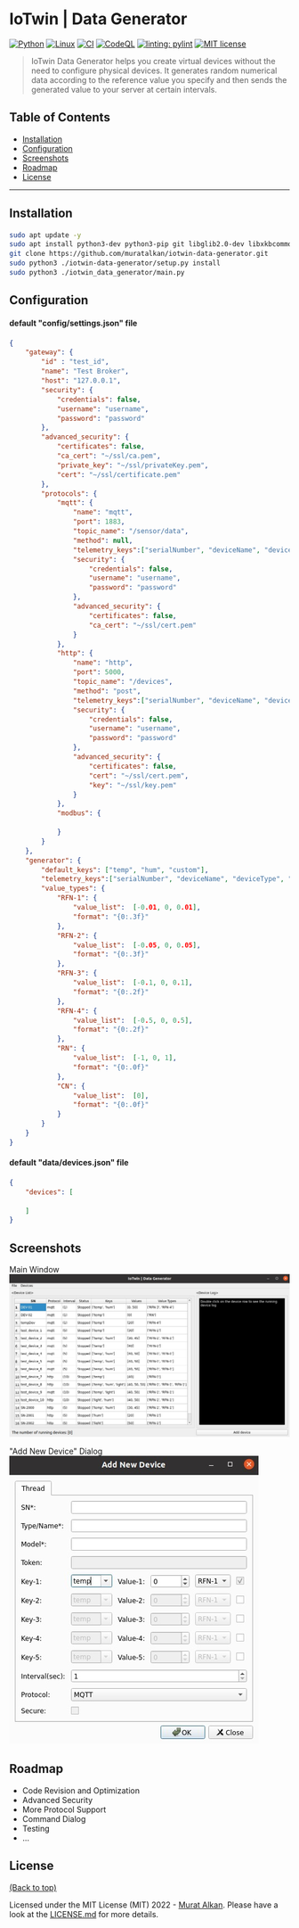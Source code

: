 # IoTwin | Data Generator

[![Python](https://badgen.net/pypi/python/black)](https://www.python.org/downloads/)
[![Linux](https://svgshare.com/i/Zhy.svg)](https://www.linux.org/pages/download/)
[![CI](https://github.com/muratalkan/iotwin-data-generator/actions/workflows/main.yml/badge.svg)](https://github.com/muratalkan/iotwin-data-generator/actions/workflows/main.yml)
[![CodeQL](https://github.com/muratalkan/iotwin-data-generator/actions/workflows/codeql-analysis.yml/badge.svg)](https://github.com/muratalkan/iotwin-data-generator/actions/workflows/codeql-analysis.yml)
[![linting: pylint](https://img.shields.io/badge/linting-pylint-yellowgreen)](https://pypi.org/project/pylint/)
[![MIT license](https://img.shields.io/badge/License-MIT-blue.svg)](LICENSE.md)

> IoTwin Data Generator helps you create virtual devices without the need to configure physical devices. It generates random numerical data according to the reference value you specify and then sends the generated value to your server at certain intervals.


## Table of Contents
- [Installation](#installation)
- [Configuration](#configuration)
- [Screenshots](#screenshots)
- [Roadmap](#roadmap)
- [License](#license)

-------

## Installation

```bash
sudo apt update -y
sudo apt install python3-dev python3-pip git libglib2.0-dev libxkbcommon-x11-0 libqt5x11extras5 -y 
git clone https://github.com/muratalkan/iotwin-data-generator.git
sudo python3 ./iotwin-data-generator/setup.py install
sudo python3 ./iotwin_data_generator/main.py
```

## Configuration

#### default "config/settings.json" file

```JSON
{
    "gateway": {
        "id" : "test_id",
        "name": "Test Broker",
        "host": "127.0.0.1",
        "security": {
            "credentials": false,
            "username": "username",
            "password": "password"
        },
        "advanced_security": {
            "certificates": false,
            "ca_cert": "~/ssl/ca.pem",
            "private_key": "~/ssl/privateKey.pem",
            "cert": "~/ssl/certificate.pem"
        },
        "protocols": {
            "mqtt": {
                "name": "mqtt",
                "port": 1883,
                "topic_name": "/sensor/data",
                "method": null,
                "telemetry_keys":["serialNumber", "deviceName", "deviceType", "deviceModel"],
                "security": {
                    "credentials": false,
                    "username": "username",
                    "password": "password"
                },
                "advanced_security": {
                    "certificates": false,
                    "ca_cert": "~/ssl/cert.pem"
                }
            },
            "http": {
                "name": "http",
                "port": 5000,
                "topic_name": "/devices",
                "method": "post",
                "telemetry_keys":["serialNumber", "deviceName", "deviceType", "deviceModel"],
                "security": {
                    "credentials": false,
                    "username": "username",
                    "password": "password"
                },
                "advanced_security": {
                    "certificates": false,
                    "cert": "~/ssl/cert.pem",
                    "key": "~/ssl/key.pem"
                }
            },
            "modbus": {
                
            }
        }
    },
    "generator": {
        "default_keys": ["temp", "hum", "custom"],
        "telemetry_keys":["serialNumber", "deviceName", "deviceType", "deviceModel"],
        "value_types": {
            "RFN-1": {
                "value_list":  [-0.01, 0, 0.01],
                "format": "{0:.3f}"
            },
            "RFN-2": {
                "value_list":  [-0.05, 0, 0.05],
                "format": "{0:.3f}"
            },
            "RFN-3": {
                "value_list":  [-0.1, 0, 0.1],
                "format": "{0:.2f}"
            },
            "RFN-4": {
                "value_list":  [-0.5, 0, 0.5],
                "format": "{0:.2f}"
            },
            "RN": {
                "value_list":  [-1, 0, 1],
                "format": "{0:.0f}"
            },
            "CN": {
                "value_list":  [0],
                "format": "{0:.0f}"
            }
        }
    }
}
```

#### default "data/devices.json" file

```JSON
{
    "devices": [
 
    ]
}
```

## Screenshots
Main Window </br>
<kbd>
 ![main_window](/assets/main_window.jpg)
</kbd>

"Add New Device" Dialog </br>
<kbd>
  ![add_dialog](/assets/addnewdevice_dialog.jpg)
</kbd>

## Roadmap
- Code Revision and Optimization
- Advanced Security
- More Protocol Support
- Command Dialog
- Testing
- ...

## License
[(Back to top)](#table-of-contents)

Licensed under the MIT License (MIT) 2022 - [Murat Alkan](https://github.com/muratalkan). Please have a look at the [LICENSE.md](LICENSE.md) for more details.
